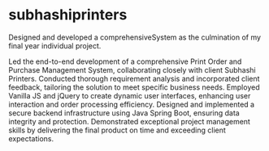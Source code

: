 # subhashiprinters
Designed and developed a comprehensiveSystem as the culmination of my final year individual project.

Led the end-to-end development of a comprehensive Print Order and Purchase Management System, collaborating closely with client Subhashi Printers.
Conducted thorough requirement analysis and incorporated client feedback, tailoring the solution to meet specific business needs.
Employed Vanilla JS and jQuery to create dynamic user interfaces, enhancing user interaction and order processing efficiency.
Designed and implemented a secure backend infrastructure using Java Spring Boot, ensuring data integrity and protection.
Demonstrated exceptional project management skills by delivering the final product on time and exceeding client expectations.
